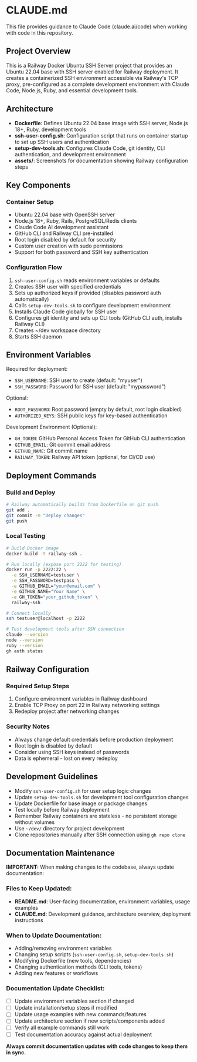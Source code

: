 # CLAUDE.md

This file provides guidance to Claude Code (claude.ai/code) when working with code in this repository.

## Project Overview

This is a Railway Docker Ubuntu SSH Server project that provides an Ubuntu 22.04 base with SSH server enabled for Railway deployment. It creates a containerized SSH environment accessible via Railway's TCP proxy, pre-configured as a complete development environment with Claude Code, Node.js, Ruby, and essential development tools.

## Architecture

- **Dockerfile**: Defines Ubuntu 22.04 base image with SSH server, Node.js 18+, Ruby, development tools
- **ssh-user-config.sh**: Configuration script that runs on container startup to set up SSH users and authentication
- **setup-dev-tools.sh**: Configures Claude Code, git identity, CLI authentication, and development environment
- **assets/**: Screenshots for documentation showing Railway configuration steps

## Key Components

### Container Setup
- Ubuntu 22.04 base with OpenSSH server
- Node.js 18+, Ruby, Rails, PostgreSQL/Redis clients
- Claude Code AI development assistant
- GitHub CLI and Railway CLI pre-installed
- Root login disabled by default for security
- Custom user creation with sudo permissions
- Support for both password and SSH key authentication

### Configuration Flow
1. `ssh-user-config.sh` reads environment variables or defaults
2. Creates SSH user with specified credentials
3. Sets up authorized keys if provided (disables password auth automatically)
4. Calls `setup-dev-tools.sh` to configure development environment
5. Installs Claude Code globally for SSH user
6. Configures git identity and sets up CLI tools (GitHub CLI auth, installs Railway CLI)
7. Creates ~/dev workspace directory
8. Starts SSH daemon

## Environment Variables

Required for deployment:
- `SSH_USERNAME`: SSH user to create (default: "myuser")
- `SSH_PASSWORD`: Password for SSH user (default: "mypassword")

Optional:
- `ROOT_PASSWORD`: Root password (empty by default, root login disabled)
- `AUTHORIZED_KEYS`: SSH public keys for key-based authentication

Development Environment (Optional):
- `GH_TOKEN`: GitHub Personal Access Token for GitHub CLI authentication
- `GITHUB_EMAIL`: Git commit email address
- `GITHUB_NAME`: Git commit name
- `RAILWAY_TOKEN`: Railway API token (optional, for CI/CD use)

## Deployment Commands

### Build and Deploy
```bash
# Railway automatically builds from Dockerfile on git push
git add .
git commit -m "Deploy changes"
git push
```

### Local Testing
```bash
# Build Docker image
docker build -t railway-ssh .

# Run locally (expose port 2222 for testing)
docker run -p 2222:22 \
  -e SSH_USERNAME=testuser \
  -e SSH_PASSWORD=testpass \
  -e GITHUB_EMAIL="your@email.com" \
  -e GITHUB_NAME="Your Name" \
  -e GH_TOKEN="your_github_token" \
  railway-ssh

# Connect locally
ssh testuser@localhost -p 2222

# Test development tools after SSH connection
claude --version
node --version
ruby --version
gh auth status
```

## Railway Configuration

### Required Setup Steps
1. Configure environment variables in Railway dashboard
2. Enable TCP Proxy on port 22 in Railway networking settings
3. Redeploy project after networking changes

### Security Notes
- Always change default credentials before production deployment
- Root login is disabled by default
- Consider using SSH keys instead of passwords
- Data is ephemeral - lost on every redeploy

## Development Guidelines

- Modify `ssh-user-config.sh` for user setup logic changes
- Update `setup-dev-tools.sh` for development tool configuration changes
- Update Dockerfile for base image or package changes
- Test locally before Railway deployment
- Remember Railway containers are stateless - no persistent storage without volumes
- Use `~/dev/` directory for project development
- Clone repositories manually after SSH connection using `gh repo clone`

## Documentation Maintenance

**IMPORTANT:** When making changes to the codebase, always update documentation:

### Files to Keep Updated:
- **README.md**: User-facing documentation, environment variables, usage examples
- **CLAUDE.md**: Development guidance, architecture overview, deployment instructions

### When to Update Documentation:
- Adding/removing environment variables
- Changing setup scripts (`ssh-user-config.sh`, `setup-dev-tools.sh`)
- Modifying Dockerfile (new tools, dependencies)
- Changing authentication methods (CLI tools, tokens)
- Adding new features or workflows

### Documentation Update Checklist:
- [ ] Update environment variables section if changed
- [ ] Update installation/setup steps if modified
- [ ] Update usage examples with new commands/features
- [ ] Update architecture section if new scripts/components added
- [ ] Verify all example commands still work
- [ ] Test documentation accuracy against actual deployment

**Always commit documentation updates with code changes to keep them in sync.**